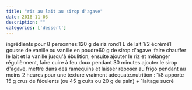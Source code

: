 ```yaml
---
title: "riz au lait au sirop d'agave"
date: 2016-11-03
description: ""
categories: ['dessert']
---
```


          
ingr&eacute;dients pour 8 personnes:120 g de riz rond1 L de lait 1/2 &eacute;cr&eacute;m&eacute;1 gousse de vanille ou vanille en poudre60 g de sirop d&#39;agave&nbsp;&nbsp;faire chauffer le lait et la vanille jusqu&#39;&agrave; &eacute;bulition, ensuite ajouter le riz et m&eacute;langer r&eacute;guli&egrave;rment, faire cuire &agrave; feu doux pendant 30 minutes.ajouter le sirop d&#39;agave, mettre dans des ramequins et laisser reposer au frigo pendant au moins 2 heures pour une texture vraiment adequate.nutrition : 1/8 apporte 15 g crus de f&eacute;culents (ou 45 g cuits ou 20 g de pain) + 1laitage sucr&eacute;&nbsp;

                          
